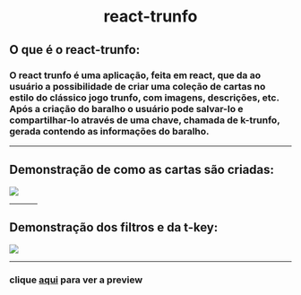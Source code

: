 <h1 align="center">react-trunfo</h1>
<h2>O que é o react-trunfo:</h2>
<h3>O react trunfo é uma aplicação, feita em react, que da ao usuário a possibilidade de criar uma coleção de cartas no estilo do clássico jogo trunfo, com imagens, descrições, etc.
Após a criação do baralho o usuário pode salvar-lo e compartilhar-lo através de uma chave, chamada de k-trunfo, gerada contendo as informações do baralho.
</h3>
<hr/>
<h2>Demonstração de como as cartas são criadas:</h2>
<img src="images/ezgif.com-gif-maker (1).gif">
<hr width="10%">
<h2>Demonstração dos filtros e da t-key:</h2>
<img src="images/ezgif.com-gif-maker.gif">
<hr />

<h3>clique <a href="https://luisarthurrodriguesdasilva.github.io/react-trunfo/">aqui</a> para ver a preview</h3>